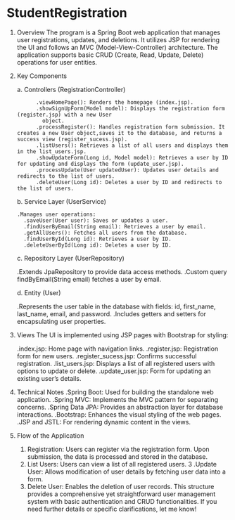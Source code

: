 # StudentRegistration
1. Overview
The program is a Spring Boot web application that manages user registrations, updates, and deletions. It utilizes JSP for rendering the UI and follows an MVC (Model-View-Controller) architecture. The application supports basic CRUD (Create, Read, Update, Delete) operations for user entities.

2. Key Components
 
      a. Controllers (RegistrationController)
 
             .viewHomePage(): Renders the homepage (index.jsp).
             .showSignUpForm(Model model): Displays the registration form (register.jsp) with a new User 
               object.
             .processRegister(): Handles registration form submission. It creates a new User object,saves it to the database, and returns a success view (register_sucess.jsp).
             .listUsers(): Retrieves a list of all users and displays them in the list_users.jsp.
             .showUpdateForm(Long id, Model model): Retrieves a user by ID for updating and displays the form (update_user.jsp).
             .processUpdate(User updatedUser): Updates user details and redirects to the list of users.
             .deleteUser(Long id): Deletes a user by ID and redirects to the list of users.
    
      b. Service Layer (UserService)
 
       .Manages user operations:
         .saveUser(User user): Saves or updates a user.
         .findUserByEmail(String email): Retrieves a user by email.
         .getAllUsers(): Fetches all users from the database.
         .findUserById(Long id): Retrieves a user by ID.
         .deleteUserById(Long id): Deletes a user by ID.
     c. Repository Layer (UserRepository)

    .Extends JpaRepository to provide data access methods.
    .Custom query findByEmail(String email) fetches a user by email.
    
    d. Entity (User)

    .Represents the user table in the database with fields: id, first_name, last_name, email, and password.
    .Includes getters and setters for encapsulating user properties.
    
3. Views
  The UI is implemented using JSP pages with Bootstrap for styling:

    .index.jsp: Home page with navigation links.
    .register.jsp: Registration form for new users.
    .register_sucess.jsp: Confirms successful registration.
    .list_users.jsp: Displays a list of all registered users with options to update or delete.
    .update_user.jsp: Form for updating an existing user’s details.
4. Technical Notes
    .Spring Boot: Used for building the standalone web application.
    .Spring MVC: Implements the MVC pattern for separating concerns.
    .Spring Data JPA: Provides an abstraction layer for database interactions.
    .Bootstrap: Enhances the visual styling of the web pages.
    .JSP and JSTL: For rendering dynamic content in the views.
5. Flow of the Application
    1. Registration: Users can register via the registration form. Upon submission, the data is processed and stored in the database.
    2. List Users: Users can view a list of all registered users.
    3 .Update User: Allows modification of user details by fetching user data into a form.
    4. Delete User: Enables the deletion of user records.
This structure provides a comprehensive yet straightforward user management system with basic authentication and CRUD functionalities. If you need further details or specific clarifications, let me know!
